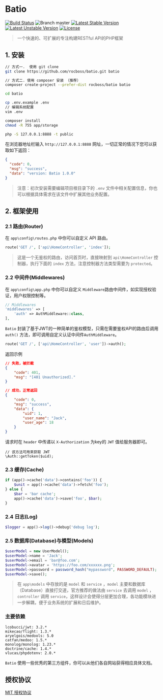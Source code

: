 # Batio
[![Build Status](https://www.travis-ci.org/rocboss/batio.svg?branch=master)](https://www.travis-ci.org/rocboss/batio)
![Branch master](https://img.shields.io/badge/branch-master-brightgreen.svg?style=flat-square)
[![Latest Stable Version](https://poser.pugx.org/rocboss/batio/v/stable.svg?format=flat-square)](https://packagist.org/packages/rocboss/batio)
[![Latest Unstable Version](https://poser.pugx.org/rocboss/batio/v/unstable.svg?format=flat-square)](https://packagist.org/packages/rocboss/batio)
[![License](https://poser.pugx.org/rocboss/batio/license?format=flat-square)](https://packagist.org/packages/rocboss/batio)

>   一个快速的、可扩展的专注构建RESTful API的PHP框架

## 1. 安装

```bash
// 方式一.  使用 git clone
git clone https://github.com/rocboss/batio.git batio
```

```bash
// 方式二. 使用 composer 安装 （推荐）
composer create-project --prefer-dist rocboss/batio batio
```

```bash
cd batio

cp .env.example .env
// 编辑系统配置
vim .env

composer install
chmod -R 755 app/storage

php -S 127.0.0.1:8888 -t public
```
在浏览器地址栏输入 `http://127.0.0.1:8888` 网址，一切正常的情况下您可以获取如下返回：

```json
{
  "code": 0,
  "msg": "success",
  "data": "version: Batio 1.0.0"
}
```

> 注意：初次安装需要编辑项目根目录下的 `.env` 文件中相关配置信息，你也可以根据具体需求在该文件中扩展其他业务配置。


## 2. 框架使用

### 2.1 路由(Router)
在 `app\config\routes.php` 中你可以自定义 API 路由。

```php
route('GET /', ['api\HomeController', 'index']);
```

> 这是一个无鉴权的路由，访问首页时，直接映射到 `api\HomeController` 控制器，执行下面的 `index` 方法，注意控制器方法类型需要为 `protected`。

### 2.2 中间件(Middlewares)

在 `app\config\app.php` 中你可以自定义 `Middleware`路由中间件，如实现授权验证，用户权限控制等。

```php
// Middlewares
'middlewares' => [
    'auth' => AuthMiddleware::class,
],
```

`Batio` 封装了基于JWT的一种简单的鉴权模型，只需在需要鉴权API的路由后调用 `auth()` 方法，即可调用自定义认证中间件`AuthMiddleware`。

```php
route('GET /', ['api\HomeController', 'user'])->auth();
```

返回示例

```json
// 失败，被拦截
{
    "code": 401,
    "msg": "[401 Unauthorized]."
}

// 成功，正常返回
{
    "code": 0,
    "msg": "success",
    "data": {
        "uid": 1,
        "user_name": "Jack",
        "user_age": 18
    }
}
```

请求时在 `header` 中传递以 `X-Authorization` 为key的 `JWT` 值给服务器即可。
```
// 该方法可用来获取 JWT
\Auth::getToken($uid);
```

### 2.3 缓存(Cache)

```php
if (app()->cache('data')->contains('foo')) {
    $unit = app()->cache('data')->fetch('foo');
} else {
    $bar = 'bar cache';
    app()->cache('data')->save('foo', $bar);
}
```

### 2.4 日志(Log)

```php
$logger = app()->log()->debug('debug log');
```


### 2.5 数据库(Database)与模型(Models)

```php
$userModel = new UserModel();
$userModel->name = 'Jack';
$userModel->email = 'bar@foo.com';
$userModel->avatar = 'https://foo.com/xxxxxx.png';
$userModel->password = password_hash("mypassword", PASSWORD_DEFAULT);
$userModel->save();
```

> 在 `app\models` 中存放的是 `model` 和 `service` ，`model` 主要和数据库（Database）直接打交道，官方推荐的做法由 `service` 去调用 `model` ，`controller` 调用 `service`，这样设计会使得分层更加合理，各功能模块进一步解耦，便于业务系统的扩展和日后维护。

### 主要依赖
```
lcobucci/jwt: 3.2.*
mikecao/flight: 1.3.*
aryelgois/medools: 5.0
catfan/medoo: 1.5.*
monolog/monolog: 1.23.*
doctrine/cache: 1.4.*
vlucas/phpdotenv: 2.0.*
```

`Batio` 使用一些优秀的第三方组件，你可以从他们各自网站获得相应具体文档。


## 授权协议

 [MIT 授权协议](http://opensource.org/licenses/MIT)
